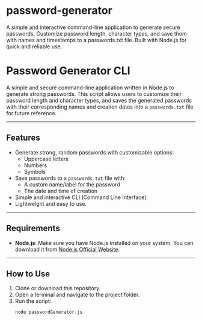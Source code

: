 # password-generator
A simple and interactive command-line application to generate secure passwords. Customize password length, character types, and save them with names and timestamps to a passwords.txt file. Built with Node.js for quick and reliable use.

# Password Generator CLI

A simple and secure command-line application written in Node.js to generate strong passwords. This script allows users to customize their password length and character types, and saves the generated passwords with their corresponding names and creation dates into a `passwords.txt` file for future reference.

---

## Features

- Generate strong, random passwords with customizable options:
  - Uppercase letters
  - Numbers
  - Symbols
- Save passwords to a `passwords.txt` file with:
  - A custom name/label for the password
  - The date and time of creation
- Simple and interactive CLI (Command Line Interface).
- Lightweight and easy to use.

---

## Requirements

- **Node.js**: Make sure you have Node.js installed on your system. You can download it from [Node.js Official Website](https://nodejs.org/).

---

## How to Use

1. Clone or download this repository.
2. Open a terminal and navigate to the project folder.
3. Run the script:
   ```bash
   node passwordGenerator.js
